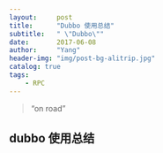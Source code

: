 ```yaml
---
layout:     post
title:      "Dubbo 使用总结"
subtitle:   " \"Dubbo\""
date:       2017-06-08 
author:     "Yang"
header-img: "img/post-bg-alitrip.jpg"
catalog: true
tags:
    - RPC
---
```


> “on road”
## dubbo 使用总结
